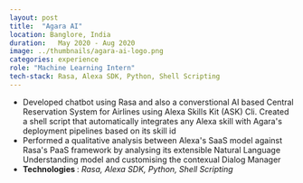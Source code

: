 ```yaml
---
layout: post
title:  "Agara AI"
location: Banglore, India
duration:   May 2020 - Aug 2020
image: ../thumbnails/agara-ai-logo.png
categories: experience
role: "Machine Learning Intern"
tech-stack: Rasa, Alexa SDK, Python, Shell Scripting
---
```

<ul>

<li> Developed chatbot using Rasa and also a converstional AI based Central Reservation System for Airlines using Alexa Skills Kit (ASK) Cli. Created a shell script that automatically integrates any Alexa skill with Agara's deployment pipelines based on its skill id  </li>

<li>  Performed a qualitative analysis between Alexa's SaaS model against Rasa's PaaS framework by analysing its extensible Natural Language Understanding model and customising the contexual Dialog Manager  </li>

<li> <b> Technologies </b>: <em>Rasa, Alexa SDK, Python, Shell Scripting</em> </li>

</ul>